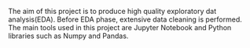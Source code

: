 The aim of this project is to produce high quality exploratory dat analysis(EDA). Before EDA phase, extensive data cleaning is performed.
The main tools used in this project are Jupyter Notebook and Python libraries such as Numpy and Pandas.
